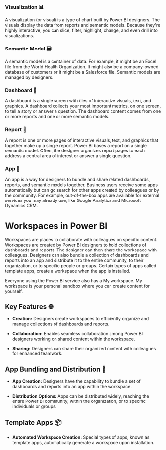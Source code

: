 ### Visualization 📊
A visualization (or visual) is a type of chart built by Power BI designers. The visuals display the data from reports and semantic models. Because they're highly interactive, you can slice, filter, highlight, change, and even drill into visualizations.

### Semantic Model 🗃️
A semantic model is a container of data. For example, it might be an Excel file from the World Health Organization. It might also be a company-owned database of customers or it might be a Salesforce file. Semantic models are managed by designers.

### Dashboard 📰
A dashboard is a single screen with tiles of interactive visuals, text, and graphics. A dashboard collects your most important metrics, on one screen, to tell a story or answer a question. The dashboard content comes from one or more reports and one or more semantic models.


### Report 📑
A report is one or more pages of interactive visuals, text, and graphics that together make up a single report. Power BI bases a report on a single semantic model. Often, the designer organizes report pages to each address a central area of interest or answer a single question.


### App 📱
An app is a way for designers to bundle and share related dashboards, reports, and semantic models together. Business users receive some apps automatically but can go search for other apps created by colleagues or by the community. For example, out-of-the-box apps are available for external services you may already use, like Google Analytics and Microsoft Dynamics CRM.

# Workspaces in Power BI
Workspaces are places to collaborate with colleagues on specific content. Workspaces are created by Power BI designers to hold collections of dashboards and reports. The designer can then share the workspace with colleagues. Designers can also bundle a collection of dashboards and reports into an app and distribute it to the entire community, to their organization, or to specific people or groups. Certain types of apps called template apps, create a workspace when the app is installed.

Everyone using the Power BI service also has a My workspace. My workspace is your personal sandbox where you can create content for yourself.

## Key Features 🌐
- **Creation:** Designers create workspaces to efficiently organize and manage collections of dashboards and reports.

- **Collaboration:** Enables seamless collaboration among Power BI designers working on shared content within the workspace.

- **Sharing:** Designers can share their organized content with colleagues for enhanced teamwork.

## App Bundling and Distribution 🚀
- **App Creation:** Designers have the capability to bundle a set of dashboards and reports into an app within the workspace.

- **Distribution Options:** Apps can be distributed widely, reaching the entire Power BI community, within the organization, or to specific individuals or groups.

## Template Apps 📦
- **Automated Workspace Creation:** Special types of apps, known as template apps, automatically generate a workspace upon installation.

